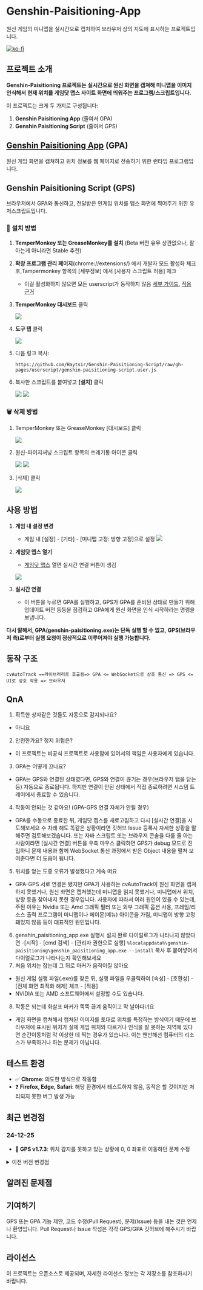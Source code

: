 # Genshin-Paisitioning-App

원신 게임의 미니맵을 실시간으로 캡처하여 브라우저 상의 지도에 표시하는 프로젝트입니다.

[![ko-fi](https://ko-fi.com/img/githubbutton_sm.svg)](https://ko-fi.com/W7W2UWJ60)

## 프로젝트 소개

**Genshin-Paisitioning 프로젝트는**
**실시간으로 원신 화면을 캡쳐해 미니맵을 이미지 인식해서**
**현재 위치를 게임닷 맵스 사이트 화면에 띄워주는 프로그램/스크립트입니다.**

이 프로젝트는 크게 두 가지로 구성됩니다:

1. **Genshin Paisitioning App** (줄여서 GPA)
2. **Genshin Paisitioning Script** (줄여서 GPS)

## [Genshin Paisitioning App](https://github.com/Haytsir/Genshin-Paisitioning-App) (GPA)

원신 게임 화면을 캡쳐하고 위치 정보를 웹 페이지로 전송하기 위한 런타임 프로그램입니다.

## Genshin Paisitioning Script (GPS)

브라우저에서 GPA와 통신하고, 전달받은 인게임 위치를 맵스 화면에 찍어주기 위한 유저스크립트입니다.

### 🚀 설치 방법

1. **TemperMonkey 또는 GreaseMonkey를 설치** (Beta 버전 유무 상관없으나, 잘 아는게 아니라면 Stable 추천)
2. **확장 프로그램 관리 페이지**(chrome://extensions/) 에서 개발자 모드 활성화 체크 후,Tampermonkey 항목의 [세부정보] 에서 [사용자 스크립트 허용] 체크

   - 이걸 활성화하지 않으면 모든 userscript가 동작하지 않음 [세부 가이드](https://developer.chrome.com/docs/extensions/reference/api/userScripts?hl=ko#developer_mode_for_extension_users), [적용 근거](https://www.tampermonkey.net/faq.php#Q209)
3. **TemperMonkey 대시보드** 클릭

   ![](https://raw.githubusercontent.com/Haytsir/Genshin-Paisitioning-Script/refs/heads/master/docs/images/01.png)
4. **도구 탭** 클릭

   ![](https://raw.githubusercontent.com/Haytsir/Genshin-Paisitioning-Script/refs/heads/master/docs/images/02.png)
5. 다음 링크 복사:

   ```
   https://github.com/Haytsir/Genshin-Paisitioning-Script/raw/gh-pages/userscript/genshin-paisitioning-script.user.js
   ```
6. 복사한 스크립트를 붙여넣고 **[설치]** 클릭

   ![](https://raw.githubusercontent.com/Haytsir/Genshin-Paisitioning-Script/refs/heads/master/docs/images/03.png)
   ![](https://raw.githubusercontent.com/Haytsir/Genshin-Paisitioning-Script/refs/heads/master/docs/images/04.png)

### 🗑️ 삭제 방법

1. TemperMonkey 또는 GreaseMonkey [대시보드] 클릭
   
   ![](https://raw.githubusercontent.com/Haytsir/Genshin-Paisitioning-Script/refs/heads/master/docs/images/01.png)

3. 원신-파이지셔닝 스크립트 항목의 쓰레기통 아이콘 클릭
   
   ![](https://raw.githubusercontent.com/Haytsir/Genshin-Paisitioning-Script/refs/heads/master/docs/images/05.png)
   ![](https://raw.githubusercontent.com/Haytsir/Genshin-Paisitioning-Script/refs/heads/master/docs/images/06.png)

4. [삭제] 클릭
   
   ![](https://raw.githubusercontent.com/Haytsir/Genshin-Paisitioning-Script/refs/heads/master/docs/images/07.png)


## 사용 방법

1. **게임 내 설정 변경**

   - 게임 내 [설정] - [기타] - [미니맵 고정: 방향 고정]으로 설정
   ![](https://raw.githubusercontent.com/Haytsir/Genshin-Paisitioning-Script/refs/heads/master/docs/images/08.png)

2. **게임닷 맵스 열기**

   - [게임닷 맵스](https://genshin.gamedot.org/?mid=genshinmaps) 열면 실시간 연결 버튼이 생김
     
   ![](https://raw.githubusercontent.com/Haytsir/Genshin-Paisitioning-Script/refs/heads/master/docs/images/09.png)

3. **실시간 연결**

   - 이 버튼을 누르면 GPA를 실행하고, GPS가 GPA를 준비된 상태로 만들기 위해 업데이트 버전 등등을 점검하고 GPA에게 원신 화면을 인식 시작하라는 명령을 보냅니다.

**다시 말해서, GPA(genshin-paisitioning.exe)는 단독 실행 할 수 없고,**
**GPS(브라우저 측)로부터 실행 요청이 정상적으로 이루어져야 실행 가능합니다.**

## 동작 구조

```
cvAutoTrack ==라이브러리로 호출됨=> GPA <= WebSocket으로 상호 통신 => GPS <= UI로 상호 작용 => 브라우저
```

## QnA

1. 획득한 상자같은 것들도 자동으로 감지되나요?

- 아니요

2. 안전한가요? 정지 위험은?

- 이 프로젝트는 비공식 프로젝트로 사용함에 있어서의 책임은 사용자에게 있습니다.

3. GPA는 어떻게 끄나요?
- GPA는 GPS와 연결된 상태였다면, GPS와 연결이 끊기는 경우(브라우저 탭을 닫는 등) 자동으로 종료됩니다. 하지만 연결이 안된 상태에서 직접 종료하려면 시스템 트레이에서 종료할 수 있습니다.

4. 작동이 안되는 것 같아요! (GPA-GPS 연결 자체가 안될 경우)

- GPA를 수동으로 종료한 뒤, 게임닷 맵스를 새로고침하고 다시 [실시간 연결]을 시도해보세요
  수 차례 해도 똑같은 상황이라면 깃허브 Issue 등록시 자세한 상황을 말해주면 검토해보겠습니다. 또는 자바 스크립트 또는 브라우저 콘솔을 다룰 줄 아는 사람이라면 [실시간 연결] 버튼을 우측 마우스 클릭하면 GPS가 debug 모드로 진입하니 문제 내용과 함께 WebSocket 통신 과정에서 받은 Object  내용을 펼쳐 보여준다면 더 도움이 됩니다.

5. 위치를 얻는 도중 오류가 발생했다고 계속 떠요

- GPA-GPS 서로 연결은 됐지만
  GPA가 사용하는 cvAutoTrack이 원신 화면을 캡쳐하지 못했거나, 원신 화면은 캡쳐했는데 미니맵을 읽지 못했거나, 미니맵에서 위치, 방향 등을 찾아내지 못한 경우입니다. 사용자에 따라서 여러 원인이 있을 수 있는데, 주된 이유는 Nvidia 또는 Amd 그래픽 필터 또는 외부 그래픽 옵션 사용, 프레임/리소스 출력 프로그램이 미니맵이나 페이몬(메뉴) 아이콘을 가림, 미니맵이 방향 고정돼있지 않음 등이 대표적인 원인입니다.

6. genshin_paisitioning_app.exe 실행시 설치 완료 다이얼로그가 나타나지 않았다면
   -\[시작\] - \[cmd 검색\] - \[관리자 권한으로 실행\] `%localappdata%\genshin-paisitioning\genshin_paisitioning_app.exe --install` 복사 후 붙여넣어서 다이얼로그가 나타나는지 확인해보세요
7. 처음 위치는 잡는데 그 뒤로 마커가 움직이질 않아요

- 원신 게임 실행 파일(.exe)를 찾은 뒤, 실행 파일을 우클릭하여 \[속성\] - \[호환성\] - \[전체 화면 최적화 해제\] 체크 - \[적용\]
- NVIDIA 또는 AMD 소프트웨어에서 설정할 수도 있습니다.

8. 작동은 되는데 화살표 마커가 뚝뚝 끊겨 움직이고 막 날아다녀요

- 게임 화면을 캡쳐해서 캡쳐된 이미지를 토대로 위치를 특정하는 방식이기 때문에 브라우저에 표시된 위치가 실제 게임 위치와 다르거나 인식을 잘 못하는 지역에 있다면 순간이동처럼 막 이상한 데 찍는 경우가 있습니다. 이는 왠만해선 컴퓨터의 리소스가 부족하거나 하는 문제가 아닙니다.

## 테스트 환경

- ✅ **Chrome**: 의도한 방식으로 작동함
- ❓ **Firefox, Edge, Safari**: 해당 환경에서 테스트하지 않음, 동작은 할 것이지만 처리되지 못한 버그 발생 가능

## 최근 변경점

### 24-12-25

- **📜 GPS v1.7.3**: 위치 감지를 못하고 있는 상황에 0, 0 좌표로 이동하던 문제 수정

<details><summary>이전 버전 변경점</summary>

### 24-12-21

📜GPS v1.7.2

- 설정을 변경했을 때 GPA에 반영되지 않는 문제 해결
- 내부 Store 및 state subscribe 동작 방식 일부 변경
- GPA 1.2.0에서만 동작함

### 24-12-10

📜GPS v1.7.1

- 위치 마커의 커서 호버링 처리 과정을 복원, 기존 방식대로 동작하도록 처리함
- 위치 마커 시인성 표시가 페이지 시작 때 설정을 무시하고 기본 설정대로 나타나던 오류 수정
- GPA와 연결이 끊겨도 메뉴 버튼이 초기화되지 않던 오류 수정, 이제 페이지를 새로고침 하지 않아도 다시 연결할 수 있음
- 기타 자잘한 오류 수정 및 동작 방식 개선

### 24-12-03

📜GPS v1.7.0

- 추후 개발 용이성 및 확장 편의성 증가를 위해 대부분의 내부 로직 변경
- 설정 모달 창, 다이얼로그 디자인 변경, 토스트 컴포넌트 추가, 업데이트는 다이얼로그로, 오류는 토스트 컴포넌트로만 출력함
- 위치 마커의 인디케이터(퍼짐 효과) 변경 및 커스터마이징 설정 추가.
- 이외에 실 사용시의 큰 변경점은 없음.

### 24-11-25

📜GPS v1.6.10

- GPA 업데이트의 변경점에 맞추기 위해 키 네임의 스타일링을 변경,
- 기능 상 달라진 점은 없으나, 적용하지 않으면 사용 중 버그가 생길 가능성 높음

### 24-09-01

📜GPS v1.6.9

- 현재 위치 포인터가 표시되지 않는 문제 수정

### 23-04-25

📜GPS v1.6.6

- 다이얼로그 최소화 기능 추가

📜GPS v1.6.7

- 여러 화면 크기 지원

📜GPS v1.6.8

- 마이너 픽?스

### 23-04-24

📜GPS v1.6.5

라이브러리 업데이트 도중 다운로드 상황을 표시하는 다이얼로그가 표시되지 않는 문제 수정.
플레이어가 다른 맵(연하궁/층암거연)에 있을때 위치가 표시되지않는 문제 수정

📜GPS v1.6.4

라이브러리 및 GPA 업데이트 중 다이얼로그에 발생하는 문제 수정.

📜GPS v1.6.3

릴리즈

</details>

## 알려진 문제점

## 기여하기

GPS 또는 GPA 기능 제안, 코드 수정(Pull Request), 문제(Issue) 등을 내는 것은 언제나 환영입니다.
Pull Request나 Issue 작성은 각각 GPS/GPA 깃허브에 해주시기 바랍니다.

## 라이선스

이 프로젝트는 오픈소스로 제공되며, 자세한 라이선스 정보는 각 저장소를 참조하시기 바랍니다.

